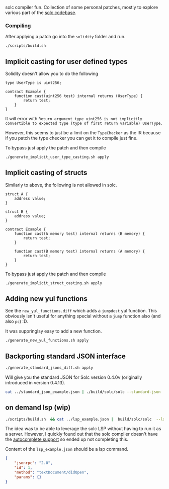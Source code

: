 solc compiler fun. Collection of some personal patches, mostly to explore various part of the [solc codebase](https://github.com/ethereum/solidity). 

### Compiling
After applying a patch go into the `solidity` folder and run.
```bash
./scripts/build.sh
```

## Implicit casting for user defined types
Solidity doesn't allow you to do the following

```solidity
type UserType is uint256;

contract Example {
    function cast(uint256 test) internal returns (UserType) {
        return test;
    }
}
```

It will error with `Return argument type uint256 is not implicitly convertible to expected type (type of first return variable) UserType.`

However, this seems to just be a limit on the `TypeChecker` as the IR because if you patch the type checker you can get it to compile just fine.

To bypass just apply the patch and then compile
```bash
./generate_implicit_user_type_casting.sh apply
```

## Implicit casting of structs
Similarly to above, the following is not allowed in solc.

```solidity
struct A {
    address value;
}

struct B {
    address value;
}

contract Example {
    function cast(A memory test) internal returns (B memory) {
        return test;
    }

    function cast(B memory test) internal returns (A memory) {
        return test;
    }
}
```

To bypass just apply the patch and then compile
```bash
./generate_implicit_struct_casting.sh apply
```

## Adding new yul functions
See the `new_yul_functions.diff` which adds a `jumpdest` yul function. This obviously isn't useful for anything special without a `jump` function also (and also `pc`) :D. 

It was suppringlsy easy to add a new function.

```bash
./generate_new_yul_functions.sh apply
```

## Backporting standard JSON interface
```bash
./generate_standard_jsons_diff.sh apply
```

Will give you the standard JSON for Solc version 0.4.0v (originally introduced in version 0.4.13).

```bash
cat ../standard_json_example.json | ./build/solc/solc --standard-json
```

## on demand lsp (wip)
```bash
./scripts/build.sh  && cat ../lsp_example.json |  build/solc/solc  --lspio 
```

The idea was to be able to leverage the solc LSP without having to run it as a server. However, I quickly found out that the solc compiler doesn't have the [autocomplete support](https://github.com/ethereum/solidity-website/blob/470b92b5d6d442898ac26918e9374556f382f42d/src/posts/2021-12-20-solidity-0.8.11-release-announcement.md?plain=1#L37) so ended up not completing this.

Content of the `lsp_example.json` should be a lsp command.

```json
{
	"jsonrpc": "2.0",
	"id": 1,
	"method": "textDocument/didOpen",
	"params": {}
}
```

